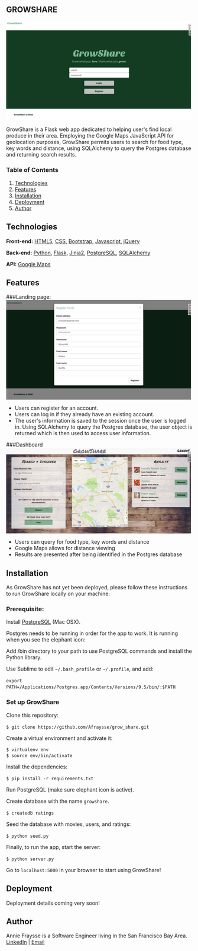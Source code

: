 GROWSHARE
---

<img src="/static/img/login.jpg" width="500">

GrowShare is a Flask web app dedicated to helping user's find local produce in their area. Employing the Google Maps JavaScript API for geolocation purposes, GrowShare permits users to search for food type, key words and distance, using SQLAlchemy to query the Postgres database and returning search results. 

### Table of Contents 

1. [Technologies](#technologies)
2. [Features](#features)
3. [Installation](#installation)
4. [Deployment](#deployment) 
5. [Author](#author) 

## <a name="technologies"></a>Technologies

**Front-end:** [HTML5](http://www.w3schools.com/html/), [CSS](http://www.w3schools.com/css/), [Bootstrap](http://getbootstrap.com), [Javascript](https://developer.mozilla.org/en-US/docs/Web/JavaScript), [jQuery](https://jquery.com/)

**Back-end:** [Python](https://www.python.org/), [Flask](http://flask.pocoo.org/), [Jinja2](http://jinja.pocoo.org/docs/dev/), [PostgreSQL](http://www.postgresql.org/), [SQLAlchemy](http://www.sqlalchemy.org/)

**API:** [Google Maps](https://developers.google.com/maps/documentation/javascript/)

## <a name="features"></a>Features
###Landing page:
<img align="center" src="/static/img/register.jpg" width="500">

+ Users can register for an account. 
+ Users can log in if they already have an existing account. 
+ The user's information is saved to the session once the user is logged in. Using SQLAlchemy to query the Postgres database, the user object is returned which is then used to access user information.

###Dashboard
<img align="center" src="/static/img/dashboard.jpg" width="500">

+ Users can query for food type, key words and distance
+ Google Maps allows for distance viewing
+ Results are presented after being identified in the Postgres database

## <a name="installation"></a>Installation
As GrowShare has not yet been deployed, please follow these instructions to run GrowShare locally on your machine:

### Prerequisite: 

Install [PostgreSQL](http://postgresapp.com) (Mac OSX).

Postgres needs to be running in order for the app to work. It is running when you see the elephant icon:

Add /bin directory to your path to use PostgreSQL commands and install the Python library.

Use Sublime to edit `~/.bash_profile` or `~/.profile`, and add:

```export PATH=/Applications/Postgres.app/Contents/Versions/9.5/bin/:$PATH``` 

### Set up GrowShare

Clone this repository:

```$ git clone https://github.com/Afraysse/grow_share.git```

Create a virtual environment and activate it:

```
$ virtualenv env
$ source env/bin/activate
```
Install the dependencies:

```$ pip install -r requirements.txt```

Run PostgreSQL (make sure elephant icon is active).

Create database with the name `growshare`.

```$ createdb ratings```

Seed the database with movies, users, and ratings:

```$ python seed.py```

Finally, to run the app, start the server:

```$ python server.py```

Go to `localhost:5000` in your browser to start using GrowShare!

## <a name="deployment"></a>Deployment
Deployment details coming very soon!

## <a name="author"></a>Author  
Annie Fraysse is a Software Engineer living in the San Francisco Bay Area. <br>
[LinkedIn](https://www.linkedin.com/in/annefraysse) | [Email](mailto:fraysse.anne@gmail.com) 
